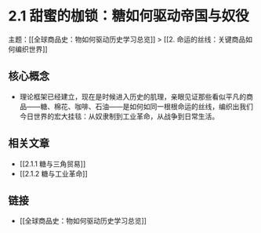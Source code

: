 # 2.1 甜蜜的枷锁：糖如何驱动帝国与奴役

主题：[[全球商品史：物如何驱动历史学习总览]] > [[2. 命运的丝线：关键商品如何编织世界]]

## 核心概念

- 理论框架已经建立，现在是时候进入历史的肌理，亲眼见证那些看似平凡的商品——糖、棉花、咖啡、石油——是如何如同一根根命运的丝线，编织出我们今日世界的宏大挂毯：从奴隶制到工业革命，从战争到日常生活。

## 相关文章

- [[2.1.1 糖与三角贸易]]
- [[2.1.2 糖与工业革命]]

## 链接

- [[全球商品史：物如何驱动历史学习总览]]
